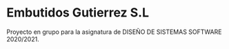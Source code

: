 # Embutidos Gutierrez S.L
Proyecto en grupo para la asignatura de DISEÑO DE SISTEMAS SOFTWARE 2020/2021.
